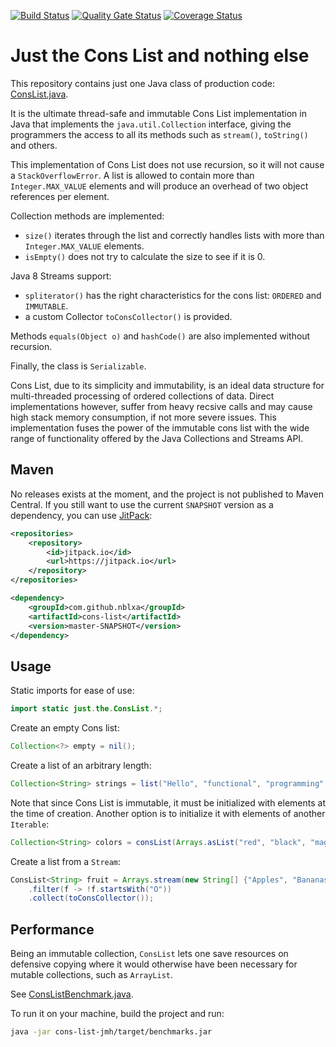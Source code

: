 [![Build Status](https://travis-ci.com/nblxa/just-the-cons-list.svg?branch=master)](https://travis-ci.com/nblxa/just-the-cons-list)
[![Quality Gate Status](https://sonarcloud.io/api/project_badges/measure?project=cons-list&metric=alert_status)](https://sonarcloud.io/dashboard?id=cons-list)
[![Coverage Status](https://coveralls.io/repos/github/nblxa/cons-list/badge.svg?branch=master)](https://coveralls.io/github/nblxa/cons-list?branch=master)

# Just the Cons List and nothing else

This repository contains just one Java class of production code:
[ConsList.java](cons-list/src/main/java/io/github/nblxa/ConsList.java).

It is the ultimate thread-safe and immutable Cons List implementation
in Java that implements the `java.util.Collection` interface, giving
the programmers the access to all its methods such as `stream()`,
`toString()` and others.

This implementation of Cons List does not use recursion, so it will
not cause a `StackOverflowError`. A list is allowed to contain more
than `Integer.MAX_VALUE` elements and will produce an overhead of two
object references per element.

Collection methods are implemented:
* `size()` iterates through the list and correctly handles lists with
  more than `Integer.MAX_VALUE` elements.
* `isEmpty()` does not try to calculate the size to see if it is 0.

Java 8 Streams support:
* `spliterator()` has the right characteristics for the cons list:
  `ORDERED` and `IMMUTABLE`.
* a custom Collector `toConsCollector()` is provided.

Methods `equals(Object o)` and `hashCode()` are also implemented
without recursion.

Finally, the class is `Serializable`.

Cons List, due to its simplicity and immutability, is an ideal data
structure for multi-threaded processing of ordered collections of data.
Direct implementations however, suffer from heavy recsive calls
and may cause high stack memory consumption, if not more severe issues.
This implementation fuses the power of the immutable cons list
with the wide range of functionality offered by the Java Collections
and Streams API.

## Maven

No releases exists at the moment, and the project is not published to Maven
Central. If you still want to use the current `SNAPSHOT` version as a dependency,
you can use [JitPack](https://jitpack.io):

```xml
<repositories>
    <repository>
        <id>jitpack.io</id>
        <url>https://jitpack.io</url>
    </repository>
</repositories>
```

```xml
<dependency>
    <groupId>com.github.nblxa</groupId>
    <artifactId>cons-list</artifactId>
    <version>master-SNAPSHOT</version>
</dependency>
```

## Usage

Static imports for ease of use:

```java
import static just.the.ConsList.*;
```

Create an empty Cons list:

```java
Collection<?> empty = nil();
```

Create a list of an arbitrary length:

```java
Collection<String> strings = list("Hello", "functional", "programming", "!");
```

Note that since Cons List is immutable, it must be initialized with elements
at the time of creation. Another option is to initialize it with elements of
another `Iterable`:

```java
Collection<String> colors = consList(Arrays.asList("red", "black", "magenta"));
```

Create a list from a `Stream`:

```java
ConsList<String> fruit = Arrays.stream(new String[] {"Apples", "Bananas", "Oranges"})
    .filter(f -> !f.startsWith("O"))
    .collect(toConsCollector());
```

## Performance

Being an immutable collection, `ConsList` lets one save resources on defensive
copying where it would otherwise have been necessary for mutable collections,
such as `ArrayList`.  

See [ConsListBenchmark.java](cons-list-jmh/src/main/java/io/github/nblxa/ConsListBenchmark.java).

To run it on your machine, build the project and run:
```bash
java -jar cons-list-jmh/target/benchmarks.jar
```

